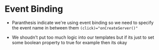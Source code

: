 # Event Binding

- Paranthesis indicate we're using event binding so we need to specify the event name in between them `(click)="onCreateServer()"`

- We shoudn't put too much logic into our templates but if its just to set some boolean property to true for example then its okay
